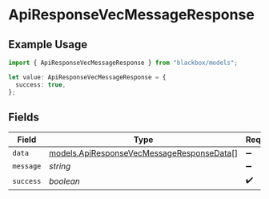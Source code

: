 # ApiResponseVecMessageResponse

## Example Usage

```typescript
import { ApiResponseVecMessageResponse } from "blackbox/models";

let value: ApiResponseVecMessageResponse = {
  success: true,
};
```

## Fields

| Field                                                                                        | Type                                                                                         | Required                                                                                     | Description                                                                                  |
| -------------------------------------------------------------------------------------------- | -------------------------------------------------------------------------------------------- | -------------------------------------------------------------------------------------------- | -------------------------------------------------------------------------------------------- |
| `data`                                                                                       | [models.ApiResponseVecMessageResponseData](../models/apiresponsevecmessageresponsedata.md)[] | :heavy_minus_sign:                                                                           | N/A                                                                                          |
| `message`                                                                                    | *string*                                                                                     | :heavy_minus_sign:                                                                           | N/A                                                                                          |
| `success`                                                                                    | *boolean*                                                                                    | :heavy_check_mark:                                                                           | N/A                                                                                          |